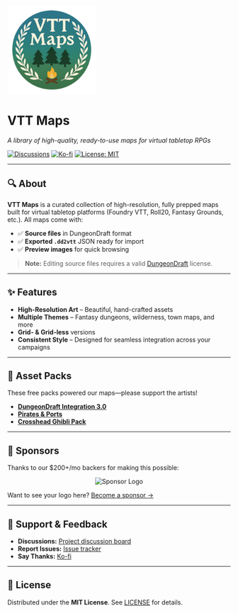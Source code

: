   <img src="/assets/vtt-maps-logo.png" alt="VTT Maps Logo" width="200" />

# VTT Maps

_A library of high-quality, ready-to-use maps for virtual tabletop RPGs_

[![Discussions](https://img.shields.io/github/discussions/dnd-apps/vtt-maps)](https://github.com/dnd-apps/vtt-maps/discussions/4) [![Ko-fi](https://img.shields.io/badge/Support-Ko--fi-29ABE0?logo=ko-fi)](https://ko-fi.com/mbround18) [![License: MIT](https://img.shields.io/badge/License-CCC-green.svg)](LICENSE)

---

## 🔍 About

**VTT Maps** is a curated collection of high-resolution, fully prepped maps built for virtual tabletop platforms (Foundry VTT, Roll20, Fantasy Grounds, etc.). All maps come with:

- ✅ **Source files** in DungeonDraft format
- ✅ **Exported `.dd2vtt`** JSON ready for import
- ✅ **Preview images** for quick browsing

> **Note:** Editing source files requires a valid [DungeonDraft](https://dungeondraft.net/) license.

---

## ✨ Features

- **High-Resolution Art** – Beautiful, hand-crafted assets
- **Multiple Themes** – Fantasy dungeons, wilderness, town maps, and more
- **Grid- & Grid-less** versions
- **Consistent Style** – Designed for seamless integration across your campaigns

---

## 🎨 Asset Packs

These free packs powered our maps—please support the artists!

- **[DungeonDraft Integration 3.0](https://www.forgotten-adventures.net/product/map-making/assets/dungeondraft-integration/)**
- **[Pirates & Ports](https://essendi.gumroad.com/l/PiratesAndPorts)**
- **[Crosshead Ghibli Pack](https://crossheadstudios.com/dungeondraft/)**

---

## 💖 Sponsors

Thanks to our \$200+/mo backers for making this possible:

<p align="center">
  <img src="https://github.com/dnd-apps/vtt-maps/assets/12646562/da74d3ed-4f87-4f31-858e-961e58d3cd36" alt="Sponsor Logo" width="150"/>
</p>

Want to see your logo here? [Become a sponsor →](https://ko-fi.com/mbround18)

---

## 💬 Support & Feedback

- **Discussions:** [Project discussion board](https://github.com/dnd-apps/vtt-maps/discussions/4)
- **Report Issues:** [Issue tracker](https://github.com/dnd-apps/vtt-maps/issues)
- **Say Thanks:** [Ko-fi](https://ko-fi.com/mbround18)

---

## 📜 License

Distributed under the **MIT License**. See [LICENSE](LICENSE) for details.
